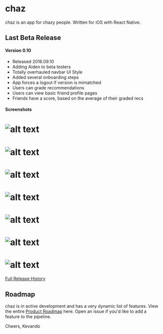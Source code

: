 # chaz
chaz is an app for chazy people. Written for iOS with React Native.

## Last Beta Release
#### Version 0.10
- Released 2016.09.10
- Adding Aiden to beta testers
- Totally overhauled navbar UI Style
- Added several onboarding steps
- App forces a logout if version is mimatched
- Users can grade recommendations
- Users can view basic friend profile pages
- Friends have a score, based on the average of their graded recs

#### Screenshots

# ![alt text][welcome]
# ![alt text][empty]
# ![alt text][add]
# ![alt text][popup]
# ![alt text][list]
# ![alt text][rec]
# ![alt text][recr]

[welcome]: https://i.imgur.com/ZGOxN3A.png "Welcome Screen"
[empty]: https://i.imgur.com/M19oiwt.png "Empty Screen"
[add]: https://i.imgur.com/FrpA1P0.png "Add Rec"
[popup]: https://i.imgur.com/xCWU6XS.png "Popup"
[list]: https://i.imgur.com/3qlhbHF.png "Rec List"
[rec]: https://i.imgur.com/FEwOGvG.png "Rec View"
[recr]: https://i.imgur.com/dfDGREm.png "Recr View"

[Full Release History]

[Full Release History]: <https://github.com/kevando/chaz/blob/master/documentation/RELEASES.md>



## Roadmap
chaz is in active development and has a very dynamic list of features. View the entire [Product Roadmap] here. Open an issue if you'd like to add a feature to the pipeline.

[Product Roadmap]: https://github.com/kevando/chaz/blob/master/documentation/ROADMAP.md

Cheers, Kevando
